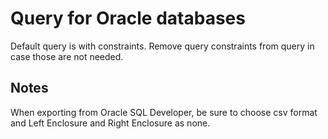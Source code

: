 # Query for Oracle databases

Default query is with constraints. Remove query constraints from query in case those are not needed.

## Notes
When exporting from Oracle SQL Developer, be sure to choose csv format and Left Enclosure and Right Enclosure as none.